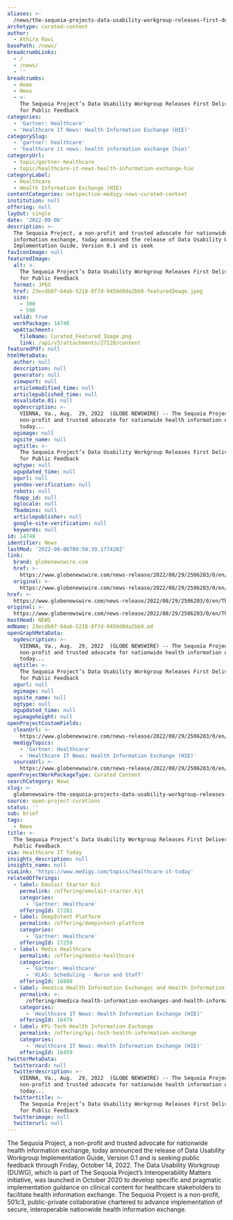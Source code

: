 ```yaml
---
aliases: >-
  /news/the-sequoia-projects-data-usability-workgroup-releases-first-deliverable-for-public-feedback
archetype: curated-content
author:
  - Athira Ravi
basePath: /news/
breadcrumbLinks:
  - /
  - /news/
  - ''
breadcrumbs:
  - Home
  - News
  - >-
    The Sequoia Project’s Data Usability Workgroup Releases First Deliverable
    for Public Feedback
categories:
  - 'Gartner: Healthcare'
  - 'Healthcare IT News: Health Information Exchange (HIE)'
categorySlug:
  - 'gartner: healthcare'
  - 'healthcare it news: health information exchange (hie)'
categoryUrl:
  - topic/gartner-healthcare
  - topic/healthcare-it-news-health-information-exchange-hie
categoryLabel:
  - Healthcare
  - Health Information Exchange (HIE)
contentCategories: netspective-medigy-news-curated-content
institution: null
offering: null
layOut: single
date: '2022-09-06'
description: >-
  The Sequoia Project, a non-profit and trusted advocate for nationwide health
  information exchange, today announced the release of Data Usability Workgroup
  Implementation Guide, Version 0.1 and is seek
favIconImage: null
featuredImage:
  alt: >-
    The Sequoia Project’s Data Usability Workgroup Releases First Deliverable
    for Public Feedback
  format: JPEG
  href: 23ecdb07-64ab-5218-8f7d-9459d0da2bb9-featuredImage.jpeg
  size:
    - 300
    - 590
  valid: true
  workPackage: 14748
  wpAttachment:
    fileName: Curated_Featured_Image.png
    link: /api/v3/attachments/27128/content
featuredPdf: null
htmlMetaData:
  author: null
  description: null
  generator: null
  viewport: null
  articlemodified_time: null
  articlepublished_time: null
  msvalidate.01: null
  ogdescription: >-
    VIENNA, Va., Aug.  29, 2022  (GLOBE NEWSWIRE) -- The Sequoia Project, a
    non-profit and trusted advocate for nationwide health information exchange,
    today...
  ogimage: null
  ogsite_name: null
  ogtitle: >-
    The Sequoia Project’s Data Usability Workgroup Releases First Deliverable
    for Public Feedback
  ogtype: null
  ogupdated_time: null
  ogurl: null
  yandex-verification: null
  robots: null
  fbapp_id: null
  oglocale: null
  fbadmins: null
  articlepublisher: null
  google-site-verification: null
  keywords: null
id: 14748
identifier: News
lastMod: '2022-09-06T09:50:39.177420Z'
link:
  brand: globenewswire.com
  href: >-
    https://www.globenewswire.com/news-release/2022/08/29/2506203/0/en/The-Sequoia-Project-s-Data-Usability-Workgroup-Releases-First-Deliverable-for-Public-Feedback.html
  original: >-
    https://www.globenewswire.com/news-release/2022/08/29/2506203/0/en/The-Sequoia-Project-s-Data-Usability-Workgroup-Releases-First-Deliverable-for-Public-Feedback.html
href: >-
  https://www.globenewswire.com/news-release/2022/08/29/2506203/0/en/The-Sequoia-Project-s-Data-Usability-Workgroup-Releases-First-Deliverable-for-Public-Feedback.html
original: >-
  https://www.globenewswire.com/news-release/2022/08/29/2506203/0/en/The-Sequoia-Project-s-Data-Usability-Workgroup-Releases-First-Deliverable-for-Public-Feedback.html
mastHead: NEWS
mdName: 23ecdb07-64ab-5218-8f7d-9459d0da2bb9.md
openGraphMetaData:
  ogdescription: >-
    VIENNA, Va., Aug.  29, 2022  (GLOBE NEWSWIRE) -- The Sequoia Project, a
    non-profit and trusted advocate for nationwide health information exchange,
    today...
  ogtitle: >-
    The Sequoia Project’s Data Usability Workgroup Releases First Deliverable
    for Public Feedback
  ogurl: null
  ogimage: null
  ogsite_name: null
  ogtype: null
  ogupdated_time: null
  ogimageheight: null
openProjectCustomFields:
  cleanUrl: >-
    https://www.globenewswire.com/news-release/2022/08/29/2506203/0/en/The-Sequoia-Project-s-Data-Usability-Workgroup-Releases-First-Deliverable-for-Public-Feedback.html
  medigyTopics:
    - 'Gartner: Healthcare'
    - 'Healthcare IT News: Health Information Exchange (HIE)'
  sourceUrl: >-
    https://www.globenewswire.com/news-release/2022/08/29/2506203/0/en/The-Sequoia-Project-s-Data-Usability-Workgroup-Releases-First-Deliverable-for-Public-Feedback.html
openProjectWorkPackageType: Curated Content
searchCategory: News
slug: >-
  globenewswire-the-sequoia-projects-data-usability-workgroup-releases-first-deliverable-for-public-feedback
source: open-project-curations
status: ''
sub: brief
tags:
  - News
title: >-
  The Sequoia Project’s Data Usability Workgroup Releases First Deliverable for
  Public Feedback
via: Healthcare IT Today
insights_description: null
insights_name: null
viaLink: 'https://www.medigy.com/topics/healthcare-it-today'
relatedOfferings:
  - label: Emulait Starter Kit
    permalink: /offering/emulait-starter-kit
    categories:
      - 'Gartner: Healthcare'
    offeringId: 17281
  - label: DeepIntent Platform
    permalink: /offering/deepintent-platform
    categories:
      - 'Gartner: Healthcare'
    offeringId: 17259
  - label: Medix Healthcare
    permalink: /offering/medix-healthcare
    categories:
      - 'Gartner: Healthcare'
      - 'KLAS: Scheduling - Nurse and Staff'
    offeringId: 16888
  - label: 4medica Health Information Exchanges and Health Information Networks
    permalink: >-
      /offering/4medica-health-information-exchanges-and-health-information-networks
    categories:
      - 'Healthcare IT News: Health Information Exchange (HIE)'
    offeringId: 16479
  - label: KPi-Tech Health Information Exchange
    permalink: /offering/kpi-tech-health-information-exchange
    categories:
      - 'Healthcare IT News: Health Information Exchange (HIE)'
    offeringId: 16459
twitterMetaData:
  twittercard: null
  twitterdescription: >-
    VIENNA, Va., Aug.  29, 2022  (GLOBE NEWSWIRE) -- The Sequoia Project, a
    non-profit and trusted advocate for nationwide health information exchange,
    today...
  twittertitle: >-
    The Sequoia Project’s Data Usability Workgroup Releases First Deliverable
    for Public Feedback
  twitterimage: null
  twitterurl: null
---
```

<p>The Sequoia Project, a non-profit and trusted advocate for nationwide health information exchange, today announced the release of Data Usability Workgroup Implementation Guide, Version 0.1 and is seeking public feedback through Friday, October 14, 2022. The Data Usability Workgroup (DUWG), which is part of The Sequoia Project’s Interoperability Matters initiative, was launched in October 2020 to develop specific and pragmatic implementation guidance on clinical content for healthcare stakeholders to facilitate health information exchange.
The Sequoia Project is a non-profit, 501c3, public-private collaborative chartered to advance implementation of secure, interoperable nationwide health information exchange.</p>